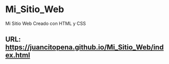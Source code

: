# Mi_Sitio_Web
Mi Sitio Web Creado con HTML y CSS 
## URL: https://juancitopena.github.io/Mi_Sitio_Web/index.html
